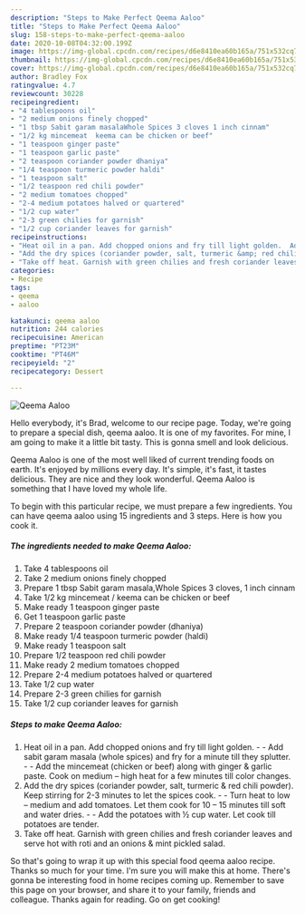 ```yaml
---
description: "Steps to Make Perfect Qeema Aaloo"
title: "Steps to Make Perfect Qeema Aaloo"
slug: 158-steps-to-make-perfect-qeema-aaloo
date: 2020-10-08T04:32:00.199Z
image: https://img-global.cpcdn.com/recipes/d6e8410ea60b165a/751x532cq70/qeema-aaloo-recipe-main-photo.jpg
thumbnail: https://img-global.cpcdn.com/recipes/d6e8410ea60b165a/751x532cq70/qeema-aaloo-recipe-main-photo.jpg
cover: https://img-global.cpcdn.com/recipes/d6e8410ea60b165a/751x532cq70/qeema-aaloo-recipe-main-photo.jpg
author: Bradley Fox
ratingvalue: 4.7
reviewcount: 30228
recipeingredient:
- "4 tablespoons oil"
- "2 medium onions finely chopped"
- "1 tbsp Sabit garam masalaWhole Spices 3 cloves 1 inch cinnam"
- "1/2 kg mincemeat  keema can be chicken or beef"
- "1 teaspoon ginger paste"
- "1 teaspoon garlic paste"
- "2 teaspoon coriander powder dhaniya"
- "1/4 teaspoon turmeric powder haldi"
- "1 teaspoon salt"
- "1/2 teaspoon red chili powder"
- "2 medium tomatoes chopped"
- "2-4 medium potatoes halved or quartered"
- "1/2 cup water"
- "2-3 green chilies for garnish"
- "1/2 cup coriander leaves for garnish"
recipeinstructions:
- "Heat oil in a pan. Add chopped onions and fry till light golden.  Add sabit garam masala (whole spices) and fry for a minute till they splutter.  Add the mincemeat (chicken or beef) along with ginger &amp; garlic paste. Cook on medium – high heat for a few minutes till color changes."
- "Add the dry spices (coriander powder, salt, turmeric &amp; red chili powder). Keep stirring for 2-3 minutes to let the spices cook.  Turn heat to low – medium and add tomatoes. Let them cook for 10 – 15 minutes till soft and water dries.  Add the potatoes with ½ cup water. Let cook till potatoes are tender."
- "Take off heat. Garnish with green chilies and fresh coriander leaves and serve hot with roti and an onions &amp; mint pickled salad."
categories:
- Recipe
tags:
- qeema
- aaloo

katakunci: qeema aaloo 
nutrition: 244 calories
recipecuisine: American
preptime: "PT23M"
cooktime: "PT46M"
recipeyield: "2"
recipecategory: Dessert

---
```



![Qeema Aaloo](https://img-global.cpcdn.com/recipes/d6e8410ea60b165a/751x532cq70/qeema-aaloo-recipe-main-photo.jpg)

Hello everybody, it's Brad, welcome to our recipe page. Today, we're going to prepare a special dish, qeema aaloo. It is one of my favorites. For mine, I am going to make it a little bit tasty. This is gonna smell and look delicious.



Qeema Aaloo is one of the most well liked of current trending foods on earth. It's enjoyed by millions every day. It's simple, it's fast, it tastes delicious. They are nice and they look wonderful. Qeema Aaloo is something that I have loved my whole life.


To begin with this particular recipe, we must prepare a few ingredients. You can have qeema aaloo using 15 ingredients and 3 steps. Here is how you cook it.

<!--inarticleads1-->

##### The ingredients needed to make Qeema Aaloo:

1. Take 4 tablespoons oil
1. Take 2 medium onions finely chopped
1. Prepare 1 tbsp Sabit garam masala,Whole Spices 3 cloves, 1 inch cinnam
1. Take 1/2 kg mincemeat / keema can be chicken or beef
1. Make ready 1 teaspoon ginger paste
1. Get 1 teaspoon garlic paste
1. Prepare 2 teaspoon coriander powder (dhaniya)
1. Make ready 1/4 teaspoon turmeric powder (haldi)
1. Make ready 1 teaspoon salt
1. Prepare 1/2 teaspoon red chili powder
1. Make ready 2 medium tomatoes chopped
1. Prepare 2-4 medium potatoes halved or quartered
1. Take 1/2 cup water
1. Prepare 2-3 green chilies for garnish
1. Take 1/2 cup coriander leaves for garnish




<!--inarticleads2-->

##### Steps to make Qeema Aaloo:

1. Heat oil in a pan. Add chopped onions and fry till light golden. -  - Add sabit garam masala (whole spices) and fry for a minute till they splutter. -  - Add the mincemeat (chicken or beef) along with ginger &amp; garlic paste. Cook on medium – high heat for a few minutes till color changes.
1. Add the dry spices (coriander powder, salt, turmeric &amp; red chili powder). Keep stirring for 2-3 minutes to let the spices cook. -  - Turn heat to low – medium and add tomatoes. Let them cook for 10 – 15 minutes till soft and water dries. -  - Add the potatoes with ½ cup water. Let cook till potatoes are tender.
1. Take off heat. Garnish with green chilies and fresh coriander leaves and serve hot with roti and an onions &amp; mint pickled salad.




So that's going to wrap it up with this special food qeema aaloo recipe. Thanks so much for your time. I'm sure you will make this at home. There's gonna be interesting food in home recipes coming up. Remember to save this page on your browser, and share it to your family, friends and colleague. Thanks again for reading. Go on get cooking!
